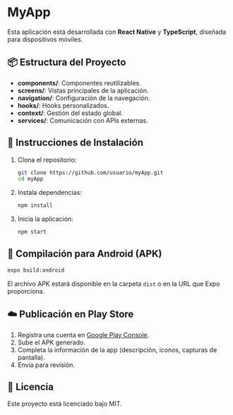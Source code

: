 # MyApp

Esta aplicación está desarrollada con **React Native** y **TypeScript**, diseñada para dispositivos móviles.

## 📦 Estructura del Proyecto

- **components/**: Componentes reutilizables.
- **screens/**: Vistas principales de la aplicación.
- **navigation/**: Configuración de la navegación.
- **hooks/**: Hooks personalizados.
- **context/**: Gestión del estado global.
- **services/**: Comunicación con APIs externas.

## 🚀 Instrucciones de Instalación

1. Clona el repositorio:
   ```bash
   git clone https://github.com/usuario/myApp.git
   cd myApp
   ```
2. Instala dependencias:
   ```bash
   npm install
   ```
3. Inicia la aplicación:
   ```bash
   npm start
   ```

## 📱 Compilación para Android (APK)

```bash
expo build:android
```
El archivo APK estará disponible en la carpeta `dist` o en la URL que Expo proporciona.

## ☁️ Publicación en Play Store

1. Registra una cuenta en [Google Play Console](https://play.google.com/console/).
2. Sube el APK generado.
3. Completa la información de la app (descripción, íconos, capturas de pantalla).
4. Envía para revisión.

## 📄 Licencia

Este proyecto está licenciado bajo MIT.